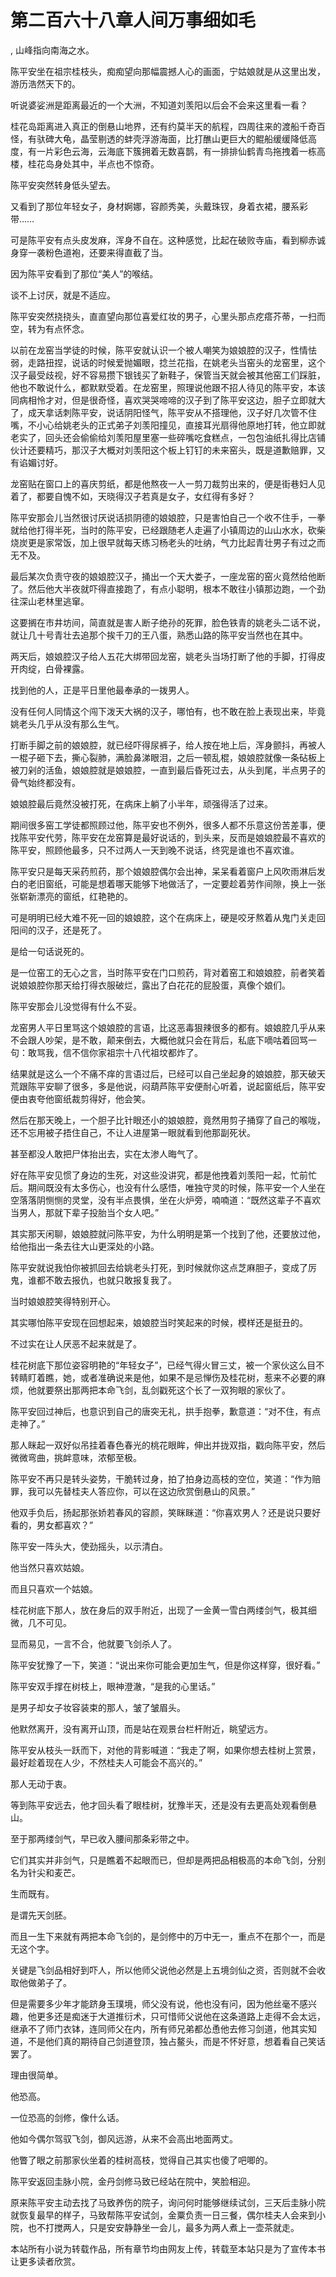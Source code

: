# 第二百六十八章人间万事细如毛
,  山峰指向南海之水。
   陈平安坐在祖宗桂枝头，痴痴望向那幅震撼人心的画面，宁姑娘就是从这里出发，游历浩然天下的。
   听说婆娑洲是距离最近的一个大洲，不知道刘羡阳以后会不会来这里看一看？
   桂花岛距离进入真正的倒悬山地界，还有约莫半天的航程，四周往来的渡船千奇百怪，有驮碑大龟，晶莹剔透的蚌壳浮游海面，比打醮山更巨大的鲲船缓缓降低高度，有一片彩色云海，云海底下簇拥着无数喜鹊，有一排排仙鹤青鸟拖拽着一栋高楼，桂花岛身处其中，半点也不惊奇。
   陈平安突然转身低头望去。
   又看到了那位年轻女子，身材婀娜，容颜秀美，头戴珠钗，身着衣裙，腰系彩带……
   可是陈平安有点头皮发麻，浑身不自在。这种感觉，比起在破败寺庙，看到柳赤诚身穿一袭粉色道袍，还要来得直截了当。
   因为陈平安看到了那位“美人”的喉结。
   谈不上讨厌，就是不适应。
   陈平安突然挠挠头，直直望向那位喜爱红妆的男子，心里头那点疙瘩芥蒂，一扫而空，转为有点怀念。
   以前在龙窑当学徒的时候，陈平安就认识一个被人嘲笑为娘娘腔的汉子，性情怯弱，走路扭捏，说话的时候爱抛媚眼，捻兰花指，在姚老头当窑头的龙窑里，这个汉子最受歧视，好不容易攒下银钱买了新鞋子，保管当天就会被其他窑工们踩脏，他也不敢说什么，都默默受着。在龙窑里，照理说他跟不招人待见的陈平安，本该同病相怜才对，但是很奇怪，喜欢哭哭啼啼的汉子到了陈平安这边，胆子立即就大了，成天拿话刺陈平安，说话阴阳怪气，陈平安从不搭理他，汉子好几次管不住嘴，不小心给姚老头的正式弟子刘羡阳撞见，直接耳光扇得他原地打转，他立即就老实了，回头还会偷偷给刘羡阳屋里塞一些碎嘴吃食糕点，一包包油纸扎得比店铺伙计还要精巧，那汉子大概对刘羡阳这个板上钉钉的未来窑头，既是道歉赔罪，又有谄媚讨好。
   龙窑贴在窗口上的喜庆剪纸，都是他熬夜一人一剪刀裁剪出来的，便是街巷妇人见着了，都要自愧不如，天晓得汉子若真是女子，女红得有多好？
   陈平安那会儿当然很讨厌说话损阴德的娘娘腔，只是害怕自己一个收不住手，一拳就给他打得半死，当时的陈平安，已经跟随老人走遍了小镇周边的山山水水，砍柴烧炭更是家常饭，加上很早就每天练习杨老头的吐纳，气力比起青壮男子有过之而无不及。
   最后某次负责守夜的娘娘腔汉子，捅出一个天大娄子，一座龙窑的窑火竟然给他断了。然后他大半夜就吓得直接跑了，有点小聪明，根本不敢往小镇那边跑，一个劲往深山老林里逃窜。
   这要搁在市井坊间，简直就是害人断子绝孙的死罪，脸色铁青的姚老头二话不说，就让几十号青壮去追那个挨千刀的王八蛋，熟悉山路的陈平安当然也在其中。
   两天后，娘娘腔汉子给人五花大绑带回龙窑，姚老头当场打断了他的手脚，打得皮开肉绽，白骨裸露。
   找到他的人，正是平日里他最奉承的一拨男人。
   没有任何人同情这个闯下泼天大祸的汉子，哪怕有，也不敢在脸上表现出来，毕竟姚老头几乎从没有那么生气。
   打断手脚之前的娘娘腔，就已经吓得尿裤子，给人按在地上后，浑身颤抖，再被人一棍子砸下去，撕心裂肺，满脸鼻涕眼泪，之后一顿乱棍，娘娘腔就像一条砧板上被刀剁的活鱼，娘娘腔就是娘娘腔，一直到最后昏死过去，从头到尾，半点男子的骨气始终都没有。
   娘娘腔最后竟然没被打死，在病床上躺了小半年，顽强得活了过来。
   期间很多窑工学徒都照顾过他，陈平安也不例外，很多人都不乐意这份苦差事，便找陈平安代劳，陈平安在龙窑算是最好说话的，到头来，反而是娘娘腔最不喜欢的陈平安，照顾他最多，只不过两人一天到晚不说话，终究是谁也不喜欢谁。
   陈平安只是每天采药煎药，那个娘娘腔偶尔会出神，呆呆看着窗户上风吹雨淋后发白的老旧窗纸，可能是想着哪天能够下地做活了，一定要趁着劳作间隙，换上一张张崭新漂亮的窗纸，红艳艳的。
   可是明明已经大难不死一回的娘娘腔，这个在病床上，硬是咬牙熬着从鬼门关走回阳间的汉子，还是死了。
   是给一句话说死的。
   是一位窑工的无心之言，当时陈平安在门口煎药，背对着窑工和娘娘腔，前者笑着说娘娘腔你那天给打得衣服破烂，露出了白花花的屁股蛋，真像个娘们。
   陈平安那会儿没觉得有什么不妥。
   龙窑男人平日里骂这个娘娘腔的言语，比这恶毒狠辣很多的都有。娘娘腔几乎从来不会跟人吵架，是不敢，颠来倒去，大概他就只会在背后，私底下嘀咕着回骂一句：敢骂我，信不信你家祖宗十八代祖坟都炸了。
   结果就是这么一个不痛不痒的言语过后，已经可以自己坐起身的娘娘腔，那天破天荒跟陈平安聊了很多，多是他说，闷葫芦陈平安便耐心听着，说起窗纸后，陈平安便由衷夸他窗纸裁剪得好，他会笑。
   然后在那天晚上，一个胆子比针眼还小的娘娘腔，竟然用剪子捅穿了自己的喉咙，还不忘用被子捂住自己，不让人进屋第一眼就看到他那副死状。
   甚至都没人敢把尸体抬出去，实在太渗人晦气了。
   好在陈平安见惯了身边的生死，对这些没讲究，都是他拽着刘羡阳一起，忙前忙后。期间既没有太多伤心，也没有什么感悟，唯独守灵的时候，陈平安一个人坐在空落落阴恻恻的灵堂，没有半点畏惧，坐在火炉旁，喃喃道：“既然这辈子不喜欢当男人，那就下辈子投胎当个女人吧。”
   其实那天闲聊，娘娘腔就问陈平安，为什么明明是第一个找到了他，还要放过他，给他指出一条去往大山更深处的小路。
   陈平安就说我怕你被抓回去给姚老头打死，到时候就你这点芝麻胆子，变成了厉鬼，谁都不敢去报仇，也就只敢报复我了。
   当时娘娘腔笑得特别开心。
   其实哪怕陈平安现在回想起来，娘娘腔当时笑起来的时候，模样还是挺丑的。
   不过实在让人厌恶不起来就是了。
   桂花树底下那位姿容明艳的“年轻女子”，已经气得火冒三丈，被一个家伙这么目不转睛盯着瞧，她，或者准确说来是他，如果不是忌惮伤及桂花树，惹来不必要的麻烦，他就要祭出那两把本命飞剑，乱剑戳死这个长了一双狗眼的家伙了。
   陈平安回过神后，也意识到自己的唐突无礼，拱手抱拳，歉意道：“对不住，有点走神了。”
   那人眯起一双好似吊挂着春色春光的桃花眼眸，伸出并拢双指，戳向陈平安，然后微微弯曲，挑衅意味，浓郁至极。
   陈平安不再只是转头姿势，干脆转过身，拍了拍身边高枝的空位，笑道：“作为赔罪，我可以先替桂夫人答应你，可以在这边欣赏倒悬山的风景。”
   他双手负后，扬起那张娇若春风的容颜，笑眯眯道：“你喜欢男人？还是说只要好看的，男女都喜欢？”
   陈平安一阵头大，使劲摇头，以示清白。
   他当然只喜欢姑娘。
   而且只喜欢一个姑娘。
   桂花树底下那人，放在身后的双手附近，出现了一金黄一雪白两缕剑气，极其细微，几不可见。
   显而易见，一言不合，他就要飞剑杀人了。
   陈平安犹豫了一下，笑道：“说出来你可能会更加生气，但是你这样穿，很好看。”
   陈平安双手撑在树枝上，眼神澄澈，“是我的心里话。”
   是男子却女子妆容装束的那人，皱了皱眉头。
   他默然离开，没有离开山顶，而是站在观景台栏杆附近，眺望远方。
   陈平安从枝头一跃而下，对他的背影喊道：“我走了啊，如果你想去桂树上赏景，最好趁着现在人少，不然桂夫人可能会不高兴的。”
   那人无动于衷。
   等到陈平安远去，他才回头看了眼桂树，犹豫半天，还是没有去更高处观看倒悬山。
   至于那两缕剑气，早已收入腰间那条彩带之中。
   它们其实并非剑气，只是瞧着不起眼而已，但却是两把品相极高的本命飞剑，分别名为针尖和麦芒。
   生而既有。
   是谓先天剑胚。
   而且一生下来就有两把本命飞剑的，是剑修中的万中无一，重点不在那个一，而是无这个字。
   关键是飞剑品相好到吓人，所以他师父说他必然是上五境剑仙之资，否则就不会收取他做弟子了。
   但是需要多少年才能跻身玉璞境，师父没有说，他也没有问，因为他丝毫不感兴趣，他更多还是痴迷于大道推衍术，只可惜师父说他在这条道路上走得不会太远，继承不了师门衣钵，连同师父在内，所有师兄弟都怂恿他去修习剑道，他其实知道，不是他们真的期待自己剑道登顶，独占鳌头，而是不怀好意，想着看自己笑话罢了。
   理由很简单。
   他恐高。
   一位恐高的剑修，像什么话。
   他如今偶尔驾驭飞剑，御风远游，从来不会高出地面两丈。
   他瞥了眼之前那家伙坐着的桂树高枝，觉得自己其实也傻了吧唧的。
   陈平安返回圭脉小院，金丹剑修马致已经站在院中，笑脸相迎。
   原来陈平安主动去找了马致养伤的院子，询问何时能够继续试剑，三天后圭脉小院就恢复最早的样子，马致帮陈平安试剑，金粟负责一日三餐，偶尔桂夫人会来到小院，也不打搅两人，只是安安静静坐一会儿，最多为两人煮上一壶茶就走。
  本站所有小说为转载作品，所有章节均由网友上传，转载至本站只是为了宣传本书让更多读者欣赏。